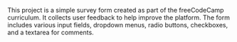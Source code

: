 This project is a simple survey form created as part of the freeCodeCamp curriculum. It collects user feedback to help improve the platform. The form includes various input fields, dropdown menus, radio buttons, checkboxes, and a textarea for comments.
